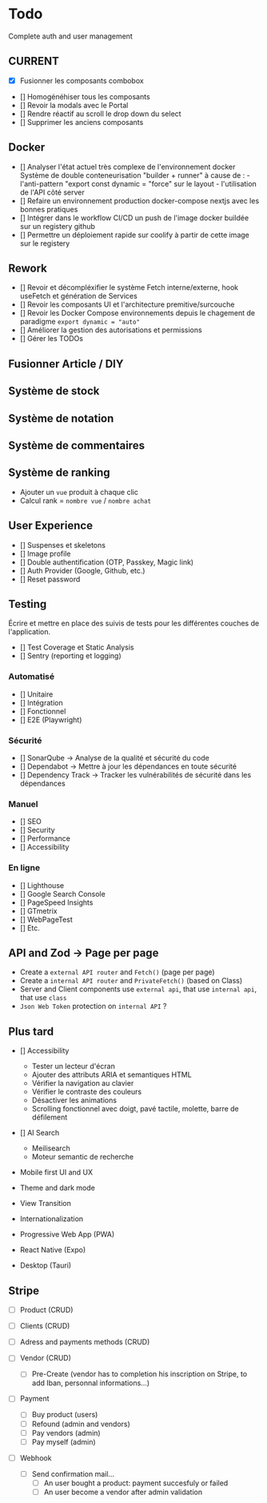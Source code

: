 # Todo

Complete auth and user management

## CURRENT

- [x] Fusionner les composants combobox
- [] Homogénéhiser tous les composants
- [] Revoir la modals avec le Portal
- [] Rendre réactif au scroll le drop down du select
- [] Supprimer les anciens composants

## Docker

- [] Analyser l'état actuel très complexe de l'environnement docker
  Système de double conteneurisation "builder + runner" à cause de : - l'anti-pattern "export const dynamic = "force" sur le layout - l'utilisation de l'API côté server
- [] Refaire un environnement production docker-compose nextjs avec les bonnes pratiques
- [] Intégrer dans le workflow CI/CD un push de l'image docker buildée sur un registery github
- [] Permettre un déploiement rapide sur coolify à partir de cette image sur le registery

## Rework

- [] Revoir et décompléxifier le système Fetch interne/externe, hook useFetch et génération de Services
- [] Revoir les composants UI et l'architecture premitive/surcouche
- [] Revoir les Docker Compose environnements depuis le chagement de paradigme `export dynamic = "auto"`
- [] Améliorer la gestion des autorisations et permissions
- [] Gérer les TODOs

## Fusionner Article / DIY

## Système de stock

## Système de notation

## Système de commentaires

## Système de ranking

- Ajouter un `vue` produit à chaque clic
- Calcul rank = `nombre vue` / `nombre achat`

## User Experience

- [] Suspenses et skeletons
- [] Image profile
- [] Double authentification (OTP, Passkey, Magic link)
- [] Auth Provider (Google, Github, etc.)
- [] Reset password

## Testing

Écrire et mettre en place des suivis de tests pour les différentes couches de l'application.

- [] Test Coverage et Static Analysis
- [] Sentry (reporting et logging)

### Automatisé

- [] Unitaire
- [] Intégration
- [] Fonctionnel
- [] E2E (Playwright)

### Sécurité

- [] SonarQube -> Analyse de la qualité et sécurité du code
- [] Dependabot -> Mettre à jour les dépendances en toute sécurité
- [] Dependency Track -> Tracker les vulnérabilités de sécurité dans les dépendances

### Manuel

- [] SEO
- [] Security
- [] Performance
- [] Accessibility

### En ligne

- [] Lighthouse
- [] Google Search Console
- [] PageSpeed Insights
- [] GTmetrix
- [] WebPageTest
- [] Etc.

## API and Zod -> Page per page

- Create a `external API router` and `Fetch()` (page per page)
- Create a `internal API router` and `PrivateFetch()` (based on Class)
- Server and Client components use `external api`, that use `internal api`, that use `class`
- `Json Web Token` protection on `internal API` ?

## Plus tard

- [] Accessibility
    - Tester un lecteur d'écran
    - Ajouter des attributs ARIA et semantiques HTML
    - Vérifier la navigation au clavier
    - Vérifier le contraste des couleurs
    - Désactiver les animations
    - Scrolling fonctionnel avec doigt, pavé tactile, molette, barre de défilement

- [] AI Search
    - Meilisearch
    - Moteur semantic de recherche

- Mobile first UI and UX
- Theme and dark mode
- View Transition
- Internationalization
- Progressive Web App (PWA)
- React Native (Expo)
- Desktop (Tauri)

## Stripe

- [ ] Product (CRUD)
- [ ] Clients (CRUD)
- [ ] Adress and payments methods (CRUD)

- [ ] Vendor (CRUD)
    - [ ] Pre-Create (vendor has to completion his inscription on Stripe, to add Iban, personnal informations...)

- [ ] Payment
    - [ ] Buy product (users)
    - [ ] Refound (admin and vendors)
    - [ ] Pay vendors (admin)
    - [ ] Pay myself (admin)

- [ ] Webhook
    - [ ] Send confirmation mail...
        - [ ] An user bought a product: payment succesfuly or failed
        - [ ] An user become a vendor after admin validation
